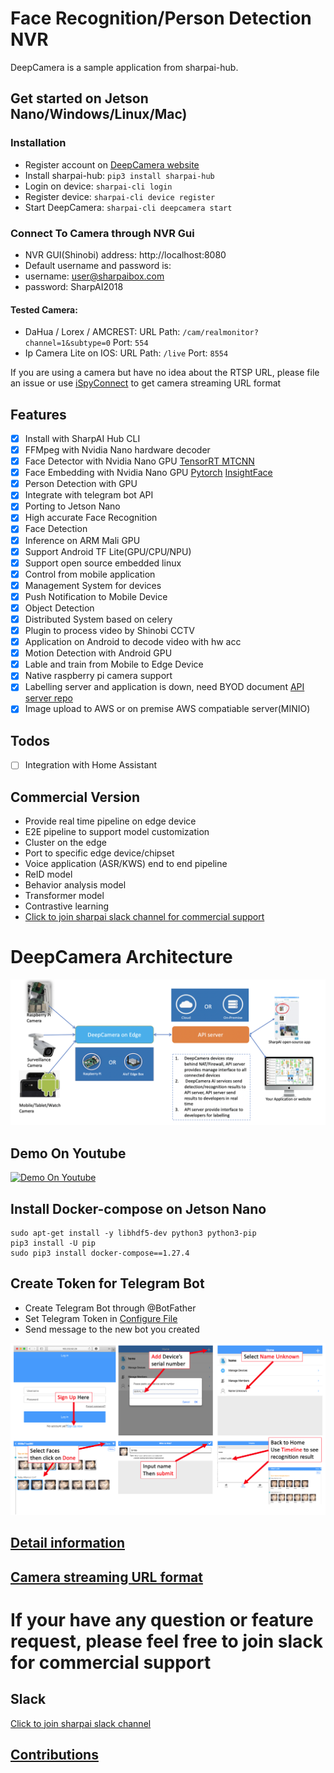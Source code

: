 # Face Recognition/Person Detection NVR

DeepCamera is a sample application from sharpai-hub.

## Get started on Jetson Nano/Windows/Linux/Mac)

### Installation
- Register account on [DeepCamera website](http://dp.sharpai.org:3000)
- Install sharpai-hub: `pip3 install sharpai-hub`
- Login on device: `sharpai-cli login`
- Register device: `sharpai-cli device register`
- Start DeepCamera: `sharpai-cli deepcamera start`

### Connect To Camera through NVR Gui

- NVR GUI(Shinobi) address: http://localhost:8080   
- Default username and password is:  
- username: user@sharpaibox.com  
- password: SharpAI2018

#### Tested Camera:
- DaHua / Lorex / AMCREST: URL Path: `/cam/realmonitor?channel=1&subtype=0` Port: `554`
- Ip Camera Lite on IOS: URL Path: `/live` Port: `8554`   

If you are using a camera but have no idea about the RTSP URL, please file an issue or use [iSpyConnect](https://www.ispyconnect.com/cameras) to get camera streaming URL format

## Features 
- [x] Install with SharpAI Hub CLI
- [x] FFMpeg with Nvidia Nano hardware decoder
- [x] Face Detector with Nvidia Nano GPU [TensorRT MTCNN](https://github.com/jkjung-avt/tensorrt_demos)
- [x] Face Embedding with Nvidia Nano GPU [Pytorch](https://github.com/nizhib/pytorch-insightface) [InsightFace](https://github.com/deepinsight/insightface) 
- [x] Person Detection with GPU
- [x] Integrate with telegram bot API
- [x] Porting to Jetson Nano 
- [x] High accurate Face Recognition
- [x] Face Detection
- [x] Inference on ARM Mali GPU
- [x] Support Android TF Lite(GPU/CPU/NPU)
- [x] Support open source embedded linux
- [x] Control from mobile application
- [x] Management System for devices
- [x] Push Notification to Mobile Device
- [x] Object Detection
- [x] Distributed System based on celery
- [x] Plugin to process video by Shinobi CCTV
- [x] Application on Android to decode video with hw acc
- [x] Motion Detection with Android GPU
- [x] Lable and train from Mobile to Edge Device
- [x] Native raspberry pi camera support
- [x] Labelling server and application is down, need BYOD document [API server repo](https://github.com/SharpAI/ApiServer)
- [x] Image upload to AWS or on premise AWS compatiable server(MINIO)
## Todos
- [ ] Integration with Home Assistant

## Commercial Version
- Provide real time pipeline on edge device     
- E2E pipeline to support model customization  
- Cluster on the edge  
- Port to specific edge device/chipset
- Voice application (ASR/KWS) end to end pipeline  
- ReID model   
- Behavior analysis model    
- Transformer model  
- Contrastive learning  
- [Click to join sharpai slack channel for commercial support](https://sharpai-invite-automation.herokuapp.com/)

# DeepCamera Architecture
![architecture](screenshots/DeepCamera_infrastructure.png)

## Demo On Youtube
[![Demo On Youtube](http://img.youtube.com/vi/LfcBN8UCy5k/0.jpg)](https://youtu.be/LfcBN8UCy5k)

##  Install Docker-compose on Jetson Nano
```
sudo apt-get install -y libhdf5-dev python3 python3-pip
pip3 install -U pip
sudo pip3 install docker-compose==1.27.4
```
## Create Token for Telegram Bot
- Create Telegram Bot through @BotFather
- Set Telegram Token in [Configure File](https://github.com/SharpAI/DeepCamera/blob/nano/docker/production_1.env#L15)
- Send message to the new bot you created

![how to config on web gui](screenshots/how_to_config_on_web_gui.png)
## [Detail information](https://github.com/SharpAI/DeepCamera/blob/master/docs/shinobi.md)   
## [Camera streaming URL format](https://shinobi.video)

# If your have any question or feature request, please feel free to join slack for commercial support
## Slack
[Click to join sharpai slack channel](https://sharpai-invite-automation.herokuapp.com/)

## [Contributions](Contributions.md)
